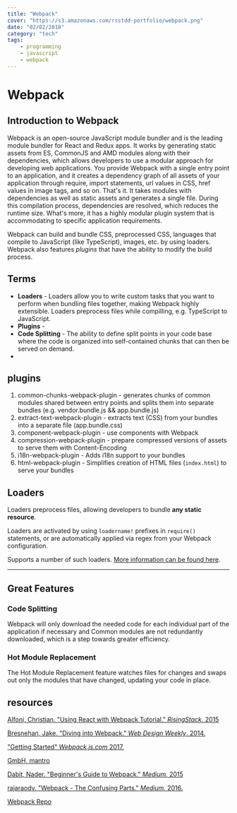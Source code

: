 ```yaml
---
title: "Webpack"
cover: "https://s3.amazonaws.com/rsstdd-portfolio/webpack.png"
date: "02/02/2018"
category: "tech"
tags:
    - programming
    - javascript
    - webpack
---
```


# Webpack

## Introduction to Webpack

Webpack is an open-source JavaScript module bundler and is the leading module bundler for React and Redux apps. It works by generating static assets from ES, CommonJS and AMD modules along with their dependencies, which allows developers to use a modular approach for developing web applications. You provide Webpack with a single entry point to an application, and it creates a dependency graph of all assets of your application through require, import statements, url values in CSS, href values in image tags, and so on. That's it. It takes modules with dependencies as well as static assets and generates a single file. During this compilation process, dependencies are resolved, which reduces the runtime size. What's more, it has a highly modular plugin system that is accommodating to specific application requirements.

Webpack can build and bundle CSS, preprocessed CSS, languages that compile to JavaScript (like TypeScript), images, etc. by using loaders. Webpack also features _plugins_ that have the ability to modify the build process.

## Terms
* __Loaders__ - Loaders allow you to write custom tasks that you want to perform when bundling files together, making Webpack highly extensible. Loaders preprocess files while compilling, e.g. TypeScript to JavaScript.
* __Plugins__ -
* __Code Splitting__ - The ability to define split points in your code base where the code is organized into self-contained chunks that can then be served on demand.
*

## plugins
1. common-chunks-webpack-plugin - generates chunks of common modules shared between entry points and splits them into separate bundles (e.g. vendor.bundle.js && app.bundle.js)
2. extract-text-webpack-plugin - extracts text (CSS) from your bundles into a separate file (app.bundle.css)
3. component-webpack-plugin - use components with Webpack
4. compression-webpack-plugin - prepare compressed versions of assets to serve them with Content-Encoding
5. i18n-webpack-plugin - Adds i18n support to your bundles
6. html-webpack-plugin - Simplifies creation of HTML files (`index.html`) to serve your bundles

## Loaders
Loaders preprocess files, allowing developers to bundle __any static resource__.

Loaders are activated by using `loadername!` prefixes in `require()` statements, or are automatically applied via regex from your Webpack configuration.

Supports a number of such loaders. [More information can be found here](https://webpack.js.org/loaders/).

***

## Great Features

### Code Splitting
Webpack will only download the needed code for each individual part of the application if necessary and Common modules are not redundantly downloaded, which is a step towards greater efficiency.

### Hot Module Replacement
The Hot Module Replacement feature watches files for changes and swaps out only the modules that have changed, updating your code in place.


## resources

[Alfoni, Christian. "Using React with Webpack Tutorial." _RisingStack._ 2015](https://blog.risingstack.com/using-react-with-webpack-tutorial/)

[Bresnehan, Jake. "Diving into Webpack." _Web Design Weekly_. 2014.](https://web-design-weekly.com/2014/09/24/diving-webpack/)

["Getting Started" _Webpack.js.com_ 2017.](https://webpack.js.org/guides/get-started/)

[GmbH, mantro](https://medium.com/@mantro_net/what-is-webpack-fd78456d8abb#.uq3z4y97e)

[Dabit, Nader. "Beginner's Guide to Webpack." _Medium._ 2015](https://medium.com/@dabit3/beginner-s-guide-to-webpack-b1f1a3638460#.mymvq3blc)

[rajaraodv. "Webpack - The Confusing Parts." _Medium._ 2016.](https://medium.com/@rajaraodv/webpack-the-confusing-parts-58712f8fcad9#.iismozn7g)

[Webpack Repo](https://github.com/webpack/webpack)
